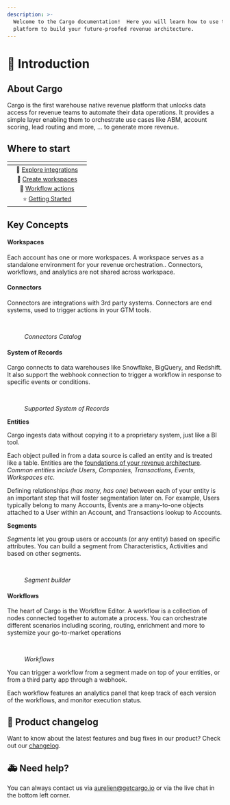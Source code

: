 ```yaml
---
description: >-
  Welcome to the Cargo documentation!  Here you will learn how to use the Cargo
  platform to build your future-proofed revenue architecture.
---
```


# 🎉 Introduction

## About Cargo

Cargo is the first warehouse native revenue platform that unlocks data access for revenue teams to automate their data operations. It provides a simple layer enabling them to orchestrate use cases like ABM, account scoring, lead routing and more, … to generate more revenue.

## Where to start <a href="#where-to-start" id="where-to-start"></a>

<table data-view="cards"><thead><tr><th></th><th align="center"></th><th></th></tr></thead><tbody><tr><td></td><td align="center">🚢 <a href="broken-reference">Explore integrations</a></td><td></td></tr><tr><td></td><td align="center">🏢 <a href="http://localhost:5000/o/4mORJs1gC0yIX9GWp4Rp/s/xm3PV8WN8Sxx6tS7U2FC/">Create workspaces</a></td><td></td></tr><tr><td></td><td align="center">🚧 <a href="https://app.gitbook.com/o/4mORJs1gC0yIX9GWp4Rp/s/xm3PV8WN8Sxx6tS7U2FC/~/changes/35/workflow-actions">Workflow actions</a></td><td></td></tr><tr><td></td><td align="center">⭐️  <a href="https://app.gitbook.com/o/4mORJs1gC0yIX9GWp4Rp/s/xm3PV8WN8Sxx6tS7U2FC/~/changes/35/getting-started">Getting Started</a></td><td></td></tr></tbody></table>



## Key Concepts

#### Workspaces

Each account has one or more workspaces. A workspace serves as a standalone environment for your revenue orchestration.. Connectors, workflows, and analytics are not shared across workspace.

#### Connectors&#x20;

Connectors are integrations with 3rd party systems. Connectors are end systems, used to trigger actions in your GTM tools.

<figure><img src=".gitbook/assets/Capture d’écran 2023-05-07 à 14.52.56.png" alt=""><figcaption><p><em>Connectors Catalog</em></p></figcaption></figure>

#### System of Records

Cargo connects to data warehouses like Snowflake, BigQuery, and Redshift.  It also support the webhook connection to trigger a workflow in response to specific events or conditions.

<figure><img src=".gitbook/assets/Capture d’écran 2023-05-07 à 14.53.09.png" alt=""><figcaption><p><em>Supported System of Records</em></p></figcaption></figure>

**Entities**

Cargo ingests data without copying it to a proprietary system, just like a BI tool.&#x20;

Each object pulled in from a data source is called an entity and is treated like a table. Entities are the [foundations of your revenue architecture](https://www.getcargo.io/blog/business-entities-the-foundation-of-your-revenue-architecture). _Common entities include Users, Companies, Transactions, Events, Workspaces etc._

Defining relationships _(has many, has one)_ between each of your entity is an important step that will foster segmentation later on. For example, Users typically belong to many Accounts, Events are a many-to-one objects attached to a User within an Account, and Transactions lookup to Accounts.



**Segments**

_Segments_ let you group users or accounts (or any entity) based on specific attributes. You can build a segment from Characteristics, Activities and based on other segments.

<figure><img src=".gitbook/assets/Capture d’écran 2023-05-08 à 11.20.34.png" alt=""><figcaption><p><em>Segment builder</em></p></figcaption></figure>

#### Workflows

The heart of Cargo is the Workflow Editor. A workflow is a collection of nodes connected together to automate a process. You can orchestrate different scenarios including scoring, routing, enrichment and more to systemize your go-to-market operations&#x20;

<figure><img src=".gitbook/assets/Capture d’écran 2023-05-07 à 15.32.38.png" alt=""><figcaption><p><em>Workflows</em></p></figcaption></figure>

You can trigger a workflow from a segment made on top of your entities, or from a third party app through a webhook.

Each workflow features an analytics panel that keep track of each version of the workflows, and monitor execution status.



## 🎊 Product changelog

Want to know about the latest features and bug fixes in our product? Check out our [changelog](http://changelog.getcargo.io).



## 🚑 Need help?

You can always contact us via aurelien@getcargo.io or via the live chat in the bottom left corner.
